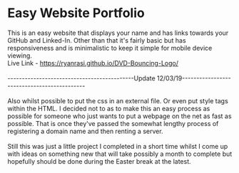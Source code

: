 # Easy Website Portfolio
This is an easy website that displays your name and has links towards your GitHub and Linked-In. Other than that it's fairly basic but has responsiveness and is minimalistic to keep it simple for mobile device viewing.<br>
Live Link - https://ryanrasi.github.io/DVD-Bouncing-Logo/
<br><br>
--------------------------------------------Update 12/03/19--------------------------------------------
<br><br>
Also whilst possible to put the css in an external file. Or even put style tags within the HTML. I decided not to as to make this an easy process as possible for someone who just wants to put a webpage on the net as fast as possible. That is once they've passed the somewhat lengthy process of registering a domain name and then renting a server.
<br> <br>
Still this was just a little project I completed in a short time whilst I come up with ideas on something new that will take possibly a month to complete but hopefully should be done during the Easter break at the latest.
